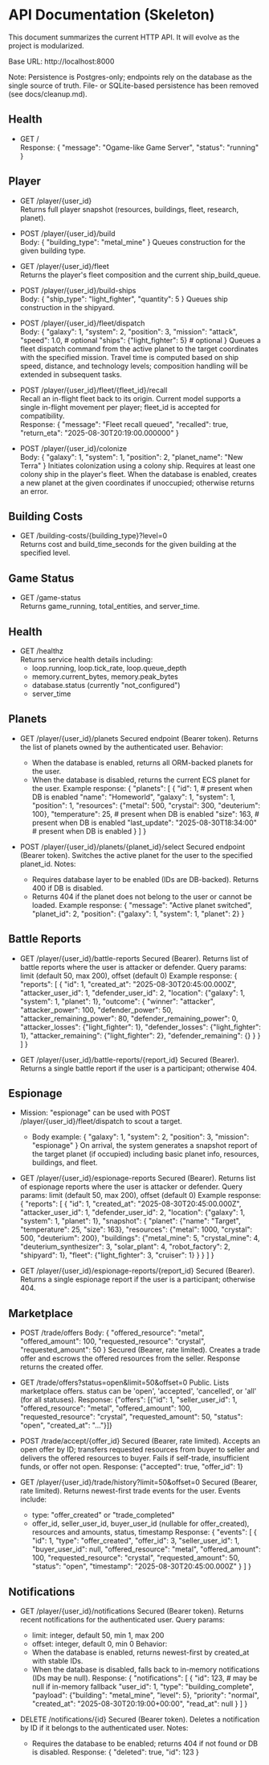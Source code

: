# API Documentation (Skeleton)

This document summarizes the current HTTP API. It will evolve as the project is modularized.

Base URL: http://localhost:8000

Note: Persistence is Postgres-only; endpoints rely on the database as the single source of truth. File- or SQLite-based persistence has been removed (see docs/cleanup.md).

## Health
- GET /  
  Response:
  {
    "message": "Ogame-like Game Server",
    "status": "running"
  }

## Player
- GET /player/{user_id}  
  Returns full player snapshot (resources, buildings, fleet, research, planet).

- POST /player/{user_id}/build  
  Body:
  {
    "building_type": "metal_mine"
  }
  Queues construction for the given building type.

- GET /player/{user_id}/fleet  
  Returns the player's fleet composition and the current ship_build_queue.

- POST /player/{user_id}/build-ships  
  Body:
  {
    "ship_type": "light_fighter",
    "quantity": 5
  }
  Queues ship construction in the shipyard.

- POST /player/{user_id}/fleet/dispatch  
  Body:
  {
    "galaxy": 1,
    "system": 2,
    "position": 3,
    "mission": "attack",
    "speed": 1.0,                # optional
    "ships": {"light_fighter": 5}   # optional
  }
  Queues a fleet dispatch command from the active planet to the target coordinates with the specified mission. Travel time is computed based on ship speed, distance, and technology levels; composition handling will be extended in subsequent tasks.

- POST /player/{user_id}/fleet/{fleet_id}/recall  
  Recall an in-flight fleet back to its origin. Current model supports a single in-flight movement per player; fleet_id is accepted for compatibility.  
  Response:
  {
    "message": "Fleet recall queued",
    "recalled": true,
    "return_eta": "2025-08-30T20:19:00.000000"
  }

- POST /player/{user_id}/colonize  
  Body:
  {
    "galaxy": 1,
    "system": 1,
    "position": 2,
    "planet_name": "New Terra"
  }
  Initiates colonization using a colony ship. Requires at least one colony ship in the player's fleet. When the database is enabled, creates a new planet at the given coordinates if unoccupied; otherwise returns an error.

## Building Costs
- GET /building-costs/{building_type}?level=0  
  Returns cost and build_time_seconds for the given building at the specified level.

## Game Status
- GET /game-status  
  Returns game_running, total_entities, and server_time.

## Health
- GET /healthz  
  Returns service health details including:
  - loop.running, loop.tick_rate, loop.queue_depth
  - memory.current_bytes, memory.peak_bytes
  - database.status (currently "not_configured")
  - server_time



## Planets
- GET /player/{user_id}/planets
  Secured endpoint (Bearer token). Returns the list of planets owned by the authenticated user.
  Behavior:
  - When the database is enabled, returns all ORM-backed planets for the user.
  - When the database is disabled, returns the current ECS planet for the user.
  Example response:
  {
    "planets": [
      {
        "id": 1,                 # present when DB is enabled
        "name": "Homeworld",
        "galaxy": 1,
        "system": 1,
        "position": 1,
        "resources": {"metal": 500, "crystal": 300, "deuterium": 100},
        "temperature": 25,       # present when DB is enabled
        "size": 163,             # present when DB is enabled
        "last_update": "2025-08-30T18:34:00"  # present when DB is enabled
      }
    ]
  }

- POST /player/{user_id}/planets/{planet_id}/select
  Secured endpoint (Bearer token). Switches the active planet for the user to the specified planet_id.
  Notes:
  - Requires database layer to be enabled (IDs are DB-backed). Returns 400 if DB is disabled.
  - Returns 404 if the planet does not belong to the user or cannot be loaded.
  Example response:
  {
    "message": "Active planet switched",
    "planet_id": 2,
    "position": {"galaxy": 1, "system": 1, "planet": 2}
  }



## Battle Reports
- GET /player/{user_id}/battle-reports
  Secured (Bearer). Returns list of battle reports where the user is attacker or defender.
  Query params: limit (default 50, max 200), offset (default 0)
  Example response:
  {
    "reports": [
      {
        "id": 1,
        "created_at": "2025-08-30T20:45:00.000Z",
        "attacker_user_id": 1,
        "defender_user_id": 2,
        "location": {"galaxy": 1, "system": 1, "planet": 1},
        "outcome": {
          "winner": "attacker",
          "attacker_power": 100,
          "defender_power": 50,
          "attacker_remaining_power": 80,
          "defender_remaining_power": 0,
          "attacker_losses": {"light_fighter": 1},
          "defender_losses": {"light_fighter": 1},
          "attacker_remaining": {"light_fighter": 2},
          "defender_remaining": {}
        }
      }
    ]
  }

- GET /player/{user_id}/battle-reports/{report_id}
  Secured (Bearer). Returns a single battle report if the user is a participant; otherwise 404.



## Espionage
- Mission: "espionage" can be used with POST /player/{user_id}/fleet/dispatch to scout a target.
  - Body example:
  {
    "galaxy": 1,
    "system": 2,
    "position": 3,
    "mission": "espionage"
  }
  On arrival, the system generates a snapshot report of the target planet (if occupied) including basic planet info, resources, buildings, and fleet.

- GET /player/{user_id}/espionage-reports
  Secured (Bearer). Returns list of espionage reports where the user is attacker or defender.
  Query params: limit (default 50, max 200), offset (default 0)
  Example response:
  {
    "reports": [
      {
        "id": 1,
        "created_at": "2025-08-30T20:45:00.000Z",
        "attacker_user_id": 1,
        "defender_user_id": 2,
        "location": {"galaxy": 1, "system": 1, "planet": 1},
        "snapshot": {
          "planet": {"name": "Target", "temperature": 25, "size": 163},
          "resources": {"metal": 1000, "crystal": 500, "deuterium": 200},
          "buildings": {"metal_mine": 5, "crystal_mine": 4, "deuterium_synthesizer": 3, "solar_plant": 4, "robot_factory": 2, "shipyard": 1},
          "fleet": {"light_fighter": 3, "cruiser": 1}
        }
      }
    ]
  }

- GET /player/{user_id}/espionage-reports/{report_id}
  Secured (Bearer). Returns a single espionage report if the user is a participant; otherwise 404.



## Marketplace
- POST /trade/offers
  Body:
  {
    "offered_resource": "metal",
    "offered_amount": 100,
    "requested_resource": "crystal",
    "requested_amount": 50
  }
  Secured (Bearer, rate limited). Creates a trade offer and escrows the offered resources from the seller. Response returns the created offer.

- GET /trade/offers?status=open&limit=50&offset=0
  Public. Lists marketplace offers. status can be 'open', 'accepted', 'cancelled', or 'all' (for all statuses).
  Response:
  {"offers": [{"id": 1, "seller_user_id": 1, "offered_resource": "metal", "offered_amount": 100, "requested_resource": "crystal", "requested_amount": 50, "status": "open", "created_at": "..."}]}

- POST /trade/accept/{offer_id}
  Secured (Bearer, rate limited). Accepts an open offer by ID; transfers requested resources from buyer to seller and delivers the offered resources to buyer. Fails if self-trade, insufficient funds, or offer not open.
  Response: {"accepted": true, "offer_id": 1}

- GET /player/{user_id}/trade/history?limit=50&offset=0
  Secured (Bearer, rate limited). Returns newest-first trade events for the user. Events include:
  - type: "offer_created" or "trade_completed"
  - offer_id, seller_user_id, buyer_user_id (nullable for offer_created), resources and amounts, status, timestamp
  Response:
  {
    "events": [
      {
        "id": 1,
        "type": "offer_created",
        "offer_id": 3,
        "seller_user_id": 1,
        "buyer_user_id": null,
        "offered_resource": "metal",
        "offered_amount": 100,
        "requested_resource": "crystal",
        "requested_amount": 50,
        "status": "open",
        "timestamp": "2025-08-30T20:45:00.000Z"
      }
    ]
  }


## Notifications
- GET /player/{user_id}/notifications
  Secured (Bearer token). Returns recent notifications for the authenticated user.
  Query params:
  - limit: integer, default 50, min 1, max 200
  - offset: integer, default 0, min 0
  Behavior:
  - When the database is enabled, returns newest-first by created_at with stable IDs.
  - When the database is disabled, falls back to in-memory notifications (IDs may be null).
  Response:
  {
    "notifications": [
      {
        "id": 123,                    # may be null if in-memory fallback
        "user_id": 1,
        "type": "building_complete",
        "payload": {"building": "metal_mine", "level": 5},
        "priority": "normal",
        "created_at": "2025-08-30T20:19:00+00:00",
        "read_at": null
      }
    ]
  }

- DELETE /notifications/{id}
  Secured (Bearer token). Deletes a notification by ID if it belongs to the authenticated user.
  Notes:
  - Requires the database to be enabled; returns 404 if not found or DB is disabled.
  Response:
  {
    "deleted": true,
    "id": 123
  }
